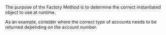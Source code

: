 The purpose of the Factory Method is to determine the correct instantiated object to use at runtime.

As an example, consider where the correct type of accounts needs to be returned depending on the account number.